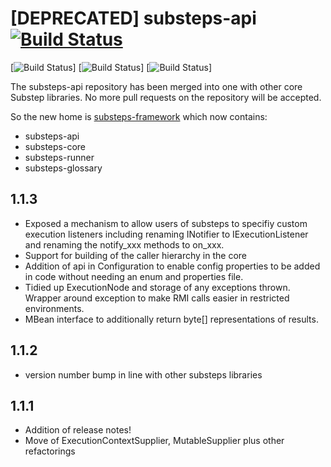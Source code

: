 [DEPRECATED] substeps-api [![Build Status](https://travis-ci.org/G2G3Digital/substeps-api.svg)](https://travis-ci.org/G2G3Digital/substeps-api)
============

[![Build Status](https://img.shields.io/travis/USER/REPO/BRANCH.svg)]
[![Build Status](https://img.shields.io/maven-central/v/org.apache.maven/apache-maven.svg)]
[![Build Status](https://img.shields.io/travis/USER/REPO.svg)]

The substeps-api repository has been merged into one with other core Substep libraries. No more pull requests on the repository will be accepted.

So the new home is [substeps-framework](https://github.com/G2G3Digital/substeps-framework) which now contains:
 * substeps-api
 * substeps-core
 * substeps-runner
 * substeps-glossary

1.1.3
-----
* Exposed a mechanism to allow users of substeps to specifiy custom execution listeners including renaming INotifier to IExecutionListener and renaming the notify_xxx methods to on_xxx.
* Support for building of the caller hierarchy in the core
* Addition of api in Configuration to enable config properties to be added in code without needing an enum and properties file.
* Tidied up ExecutionNode and storage of any exceptions thrown.  Wrapper around exception to make RMI calls easier in restricted environments.  
* MBean interface to additionally return byte[] representations of results.

1.1.2
-----
* version number bump in line with other substeps libraries

1.1.1
-----
* Addition of release notes!
* Move of ExecutionContextSupplier, MutableSupplier plus other refactorings
